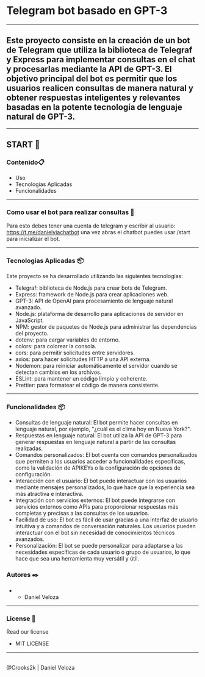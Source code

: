 # Telegram bot basado en GPT-3
<hr>

## Este proyecto consiste en la creación de un bot de Telegram que utiliza la biblioteca de Telegraf y Express para implementar consultas en el chat y procesarlas mediante la API de GPT-3. El objetivo principal del bot es permitir que los usuarios realicen consultas de manera natural y obtener respuestas inteligentes y relevantes basadas en la potente tecnología de lenguaje natural de GPT-3.

<hr>
 
## START 🚀 

### Contenido📋 
* Uso
* Tecnologias Aplicadas
* Funcionalidades

<hr>

### Como usar el bot para realizar consultas 🔧 
Para esto debes tener una cuenta de telegram y escribir al usuario: https://t.me/danielviachatbot
una vez abras el chatbot puedes usar /start para inicializar el bot.

<hr>

### Tecnologias Aplicadas 📦

Este proyecto se ha desarrollado utilizando las siguientes tecnologías:

- Telegraf: biblioteca de Node.js para crear bots de Telegram.
- Express: framework de Node.js para crear aplicaciones web.
- GPT-3: API de OpenAI para procesamiento de lenguaje natural avanzado.
- Node.js: plataforma de desarrollo para aplicaciones de servidor en JavaScript.
- NPM: gestor de paquetes de Node.js para administrar las dependencias del proyecto.
- dotenv: para cargar variables de entorno.
- colors: para colorear la consola.
- cors: para permitir solicitudes entre servidores.
- axios: para hacer solicitudes HTTP a una API externa.
- Nodemon: para reiniciar automáticamente el servidor cuando se detectan cambios en los archivos.
- ESLint: para mantener un código limpio y coherente.
- Prettier: para formatear el código de manera consistente.

<hr>

### Funcionalidades 📦 
- Consultas de lenguaje natural: El bot permite hacer consultas en lenguaje natural, por ejemplo, "¿cuál es el clima hoy en Nueva York?".
- Respuestas en lenguaje natural: El bot utiliza la API de GPT-3 para generar respuestas en lenguaje natural a partir de las consultas realizadas.
- Comandos personalizados: El bot cuenta con comandos personalizados que permiten a los usuarios acceder a funcionalidades específicas, como la validación de APIKEYs o la configuración de opciones de configuración.
- Interacción con el usuario: El bot puede interactuar con los usuarios mediante mensajes personalizados, lo que hace que la experiencia sea más atractiva e interactiva.
- Integración con servicios externos: El bot puede integrarse con servicios externos como APIs para proporcionar respuestas más completas y precisas a las consultas de los usuarios.
- Facilidad de uso: El bot es fácil de usar gracias a una interfaz de usuario intuitiva y a comandos de conversación naturales. Los usuarios pueden interactuar con el bot sin necesidad de conocimientos técnicos avanzados.
- Personalización: El bot se puede personalizar para adaptarse a las necesidades específicas de cada usuario o grupo de usuarios, lo que hace que sea una herramienta muy versátil y útil.

### Autores ✒️ 
* - Daniel Veloza
 
 <hr>
 
### License 📄 
Read our license 
 
- MIT LICENSE 
 
 
 
<hr>
<br>
@Crooks2k | Daniel Veloza


